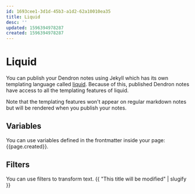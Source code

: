 ```yaml
---
id: 1693cee1-3d1d-45b3-a1d2-62a10010ea35
title: Liquid
desc: ''
updated: 1596394978287
created: 1596394978287
---
```


# Liquid

You can publish your Dendron notes using Jekyll which has its own templating language called [liquid](https://jekyllrb.com/docs/liquid/). Because of this, published Dendron notes have access to all the templating features of liquid. 

Note that the templating features won't appear on regular markdown notes but will be rendered when you publish your notes.

## Variables

You can use variables defined in the frontmatter inside your page: {{page.created}}.

## Filters

You can use filters to transform text. {{ "This title will be modified" | slugify }}
